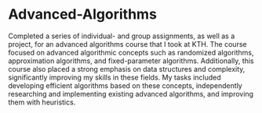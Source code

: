 # Advanced-Algorithms
 
Completed a series of individual- and group assignments, as well as a project, for an advanced algorithms course that I took at KTH. The course focused on advanced algorithmic concepts such as randomized algorithms, approximation algorithms, and fixed-parameter algorithms. Additionally, this course also placed a strong emphasis on data structures and complexity, significantly improving my skills in these fields. My tasks included developing efficient algorithms based on these concepts, independently researching and implementing existing advanced algorithms, and improving them with heuristics. 
